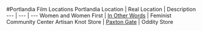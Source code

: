 #Portlandia Film Locations
Portlandia Location | Real Location | Description 
--- | --- | --- 
Women and Women First | [In Other Words](http://inotherwords.org/) | Feminist Community Center
Artisan Knot Store | [Paxton Gate](https://paxtongate.com/) | Oddity Store
